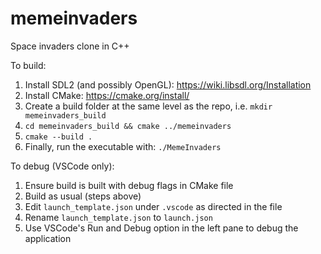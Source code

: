 # memeinvaders
Space invaders clone in C++

To build:

1. Install SDL2 (and possibly OpenGL): https://wiki.libsdl.org/Installation
2. Install CMake: https://cmake.org/install/
3. Create a build folder at the same level as the repo, i.e. `mkdir memeinvaders_build`
4. `cd memeinvaders_build && cmake ../memeinvaders`
5. `cmake --build .`
6. Finally, run the executable with: `./MemeInvaders`

To debug (VSCode only):

1. Ensure build is built with debug flags in CMake file
2. Build as usual (steps above)
3. Edit `launch_template.json` under `.vscode` as directed in the file
4. Rename `launch_template.json` to `launch.json`
5. Use VSCode's Run and Debug option in the left pane to debug the application
